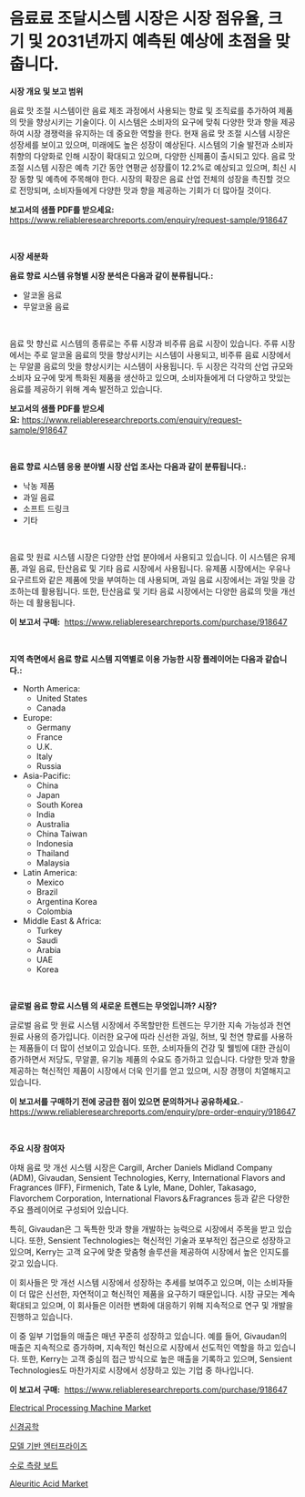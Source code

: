 <p><h1>음료료 조달시스템 시장은 시장 점유율, 크기 및 2031년까지 예측된 예상에 초점을 맞춥니다.</h1></p><p><strong>시장 개요 및 보고 범위</strong></p>
<p><p>음료 맛 조절 시스템이란 음료 제조 과정에서 사용되는 향료 및 조직료를 추가하여 제품의 맛을 향상시키는 기술이다. 이 시스템은 소비자의 요구에 맞춰 다양한 맛과 향을 제공하여 시장 경쟁력을 유지하는 데 중요한 역할을 한다. 현재 음료 맛 조절 시스템 시장은 성장세를 보이고 있으며, 미래에도 높은 성장이 예상된다. 시스템의 기술 발전과 소비자 취향의 다양화로 인해 시장이 확대되고 있으며, 다양한 신제품이 출시되고 있다. 음료 맛 조절 시스템 시장은 예측 기간 동안 연평균 성장률이 12.2%로 예상되고 있으며, 최신 시장 동향 및 예측에 주목해야 한다. 시장의 확장은 음료 산업 전체의 성장을 촉진할 것으로 전망되며, 소비자들에게 다양한 맛과 향을 제공하는 기회가 더 많아질 것이다.</p></p>
<p><strong>보고서의 샘플 PDF를 받으세요:</strong> <a href="https://www.reliableresearchreports.com/enquiry/request-sample/918647">https://www.reliableresearchreports.com/enquiry/request-sample/918647</a></p>
<p>&nbsp;</p>
<p><strong>시장 세분화</strong></p>
<p><strong>음료 향료 시스템 유형별 시장 분석은 다음과 같이 분류됩니다.:</strong></p>
<p><ul><li>알코올 음료</li><li>무알코올 음료</li></ul></p>
<p>&nbsp;</p>
<p><p>음료 맛 향신료 시스템의 종류로는 주류 시장과 비주류 음료 시장이 있습니다. 주류 시장에서는 주로 알코올 음료의 맛을 향상시키는 시스템이 사용되고, 비주류 음료 시장에서는 무알콜 음료의 맛을 향상시키는 시스템이 사용됩니다. 두 시장은 각각의 산업 규모와 소비자 요구에 맞게 특화된 제품을 생산하고 있으며, 소비자들에게 더 다양하고 맛있는 음료를 제공하기 위해 계속 발전하고 있습니다.</p></p>
<p><strong>보고서의 샘플 PDF를 받으세요:</strong>&nbsp;<a href="https://www.reliableresearchreports.com/enquiry/request-sample/918647">https://www.reliableresearchreports.com/enquiry/request-sample/918647</a></p>
<p>&nbsp;</p>
<p><strong> 음료 향료 시스템 응용 분야별 시장 산업 조사는 다음과 같이 분류됩니다.:</strong></p>
<p><ul><li>낙농 제품</li><li>과일 음료</li><li>소프트 드링크</li><li>기타</li></ul></p>
<p>&nbsp;</p>
<p><p>음료 맛 원료 시스템 시장은 다양한 산업 분야에서 사용되고 있습니다. 이 시스템은 유제품, 과일 음료, 탄산음료 및 기타 음료 시장에서 사용됩니다. 유제품 시장에서는 우유나 요구르트와 같은 제품에 맛을 부여하는 데 사용되며, 과일 음료 시장에서는 과일 맛을 강조하는데 활용됩니다. 또한, 탄산음료 및 기타 음료 시장에서는 다양한 음료의 맛을 개선하는 데 활용됩니다.</p></p>
<p><strong>이 보고서 구매:</strong>&nbsp; <a href="https://www.reliableresearchreports.com/purchase/918647">https://www.reliableresearchreports.com/purchase/918647</a></p>
<p>&nbsp;</p>
<p><strong>지역 측면에서 음료 향료 시스템 지역별로 이용 가능한 시장 플레이어는 다음과 같습니다.:</strong></p>
<p><ul>
    <li>
        North America:
        <ul>
            <li>United States</li>
            <li>Canada</li>
        </ul>
    </li>
    <li>
        Europe:
        <ul>
            <li>Germany</li>
            <li>France</li>
            <li>U.K.</li>
            <li>Italy</li>
            <li>Russia</li>
        </ul>
    </li>
    <li>
        Asia-Pacific:
        <ul>
            <li>China</li>
            <li>Japan</li>
            <li>South Korea</li>
            <li>India</li>
            <li>Australia</li>
            <li>China Taiwan</li>
            <li>Indonesia</li>
            <li>Thailand</li>
            <li>Malaysia</li>
        </ul>
    </li>
    <li>
        Latin America:
        <ul>
            <li>Mexico</li>
            <li>Brazil</li>
            <li>Argentina Korea</li>
            <li>Colombia</li>
        </ul>
    </li>
    <li>
        Middle East & Africa:
        <ul>
            <li>Turkey</li>
            <li>Saudi</li>
            <li>Arabia</li>
            <li>UAE</li>
            <li>Korea</li>
        </ul>
    </li>
    </ul></p>
<p>&nbsp;</p>
<p><strong>글로벌 음료 향료 시스템 의 새로운 트렌드는 무엇입니까? 시장?</strong></p>
<p><p>글로벌 음료 맛 원료 시스템 시장에서 주목할만한 트렌드는 무기한 지속 가능성과 천연 원료 사용의 증가입니다. 이러한 요구에 따라 신선한 과일, 허브, 및 천연 향료를 사용하는 제품들이 더 많이 선보이고 있습니다. 또한, 소비자들의 건강 및 웰빙에 대한 관심이 증가하면서 저당도, 무알콜, 유기농 제품의 수요도 증가하고 있습니다. 다양한 맛과 향을 제공하는 혁신적인 제품이 시장에서 더욱 인기를 얻고 있으며, 시장 경쟁이 치열해지고 있습니다.</p></p>
<p><strong>이 보고서를 구매하기 전에 궁금한 점이 있으면 문의하거나 공유하세요.</strong>- <a href="https://www.reliableresearchreports.com/enquiry/pre-order-enquiry/918647">https://www.reliableresearchreports.com/enquiry/pre-order-enquiry/918647</a></p>
<p>&nbsp;</p>
<p><strong>주요 시장 참여자</strong></p>
<p><p>야채 음료 맛 개선 시스템 시장은 Cargill, Archer Daniels Midland Company (ADM), Givaudan, Sensient Technologies, Kerry, International Flavors and Fragrances (IFF), Firmenich, Tate & Lyle, Mane, Dohler, Takasago, Flavorchem Corporation, International Flavors＆Fragrances 등과 같은 다양한 주요 플레이어로 구성되어 있습니다. </p><p>특히, Givaudan은 그 독특한 맛과 향을 개발하는 능력으로 시장에서 주목을 받고 있습니다. 또한, Sensient Technologies는 혁신적인 기술과 포부적인 접근으로 성장하고 있으며, Kerry는 고객 요구에 맞춘 맞춤형 솔루션을 제공하여 시장에서 높은 인지도를 갖고 있습니다.</p><p>이 회사들은 맛 개선 시스템 시장에서 성장하는 추세를 보여주고 있으며, 이는 소비자들이 더 많은 신선한, 자연적이고 혁신적인 제품을 요구하기 때문입니다. 시장 규모는 계속 확대되고 있으며, 이 회사들은 이러한 변화에 대응하기 위해 지속적으로 연구 및 개발을 진행하고 있습니다.</p><p>이 중 일부 기업들의 매출은 매년 꾸준히 성장하고 있습니다. 예를 들어, Givaudan의 매출은 지속적으로 증가하며, 지속적인 혁신으로 시장에서 선도적인 역할을 하고 있습니다. 또한, Kerry는 고객 중심의 접근 방식으로 높은 매출을 기록하고 있으며, Sensient Technologies도 마찬가지로 시장에서 성장하고 있는 기업 중 하나입니다.</p></p>
<p><strong>이 보고서 구매:</strong>&nbsp;&nbsp;<a href="https://www.reliableresearchreports.com/purchase/918647">https://www.reliableresearchreports.com/purchase/918647</a></p>
<p><p><a href="https://github.com/juniordelafrance/Market-Research-Report-List-2/blob/main/electrical-processing-machine-market.md">Electrical Processing Machine Market</a></p><p><a href="https://medium.com/@evelin_theprince/%EC%8B%A0%EA%B2%BD%EA%B3%BC%ED%95%99-%EA%B8%B0%EC%88%A0-%EC%8B%9C%EC%9E%A5-%EA%B7%9C%EB%AA%A8-cagr-%EB%8F%99%ED%96%A5-2024-2030-7a662f7b483a">신경공학</a></p><p><a href="https://github.com/mpodehpw07370073/Market-Research-Report-List-1/blob/main/3521679183862.md">모델 기반 엔터프라이즈</a></p><p><a href="https://medium.com/@sammyrityychie766796/%EC%88%98%EB%AC%B8-%EA%B8%B0%EC%83%81-%EC%A1%B0%EC%82%AC-%EB%B3%B4%ED%8A%B8-%EC%8B%9C%EC%9E%A5-%EC%A0%84%EB%A7%9D-%EC%82%B0%EC%97%85-%EA%B0%9C%EC%9A%94-%EB%B0%8F-%EC%98%88%EC%B8%A1-2024%EB%85%84%EB%B6%80%ED%84%B0-2031%EB%85%84%EA%B9%8C%EC%A7%80-a35fcbb39a7d">수로 측량 보트</a></p><p><a href="https://view.publitas.com/reportprime-1/aleuritic-acid-market-size-growth-and-forecast-from-2024-2031/">Aleuritic Acid Market</a></p></p>
